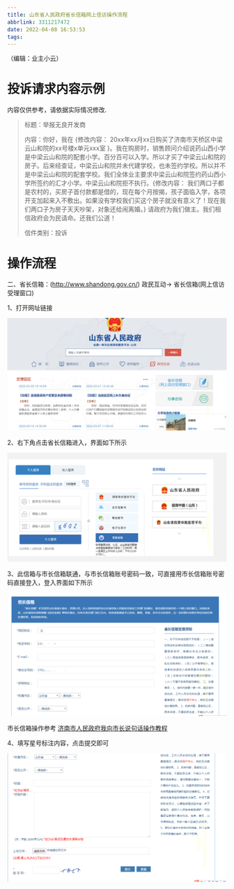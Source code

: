 ```yaml
---
title: 山东省人民政府省长信箱网上信访操作流程
abbrlink: 3311217472
date: 2022-04-08 16:53:53
tags:
---
```


（编辑：业主小云）

# 投诉请求内容示例
内容仅供参考，请依据实际情况修改.

> 标题：举报无良开发商
>
> 内容：你好，我在 {修改内容： 20xx年xx月xx日购买了济南市天桥区中梁云山和院的xx号楼x单元xxx室 }。我在购房时，销售顾问介绍说药山西小学是中梁云山和院的配套小学。百分百可以入学。所以才买了中梁云山和院的房子。后来经查证，中梁云山和院并未代建学校，也未签约学校。所以并不是中梁云山和院的配套学校。我们全体业主要求中梁云山和院签约药山西小学所签约的汇才小学。中梁云山和院拒不执行。{修改内容： 我们两口子都是农村的，买房子首付款都是借的，现在每个月按揭，孩子面临入学，各项开支加起来入不敷出。如果没有学校我们买这个房子就没有意义了！现在我们两口子为房子天天吵架，对象还给闹离婚。} 请政府为我们做主。我们相信政府会为民请命。还我们公道！
>
> 信件类别：投诉


# 操作流程

二、省长信箱：(http://www.shandong.gov.cn/) 政民互动-> 省长信箱(网上信访受理窗口)

1、打开网址链接

![山东省人民政府网上信访流程](./山东省人民政府省长信箱网上信访操作流程/1山东省人民政府.png)
 
2、右下角点击省长信箱进入，界面如下所示

![山东省人民政府网上信访流程](./山东省人民政府省长信箱网上信访操作流程/2登录.png)
 
3、此信箱与市长信箱联通，与市长信箱账号密码一致，可直接用市长信箱账号密码直接登入，登入界面如下所示

![山东省人民政府网上信访流程](./山东省人民政府省长信箱网上信访操作流程/3省长信息用户信息.png)

市长信箱操作参考 [济南市人民政府我向市长说句话操作教程](202204537056883.html)
 
4、填写星号标注内容，点击提交即可

![山东省人民政府网上信访流程](./山东省人民政府省长信箱网上信访操作流程/4填写投诉内容.png)

